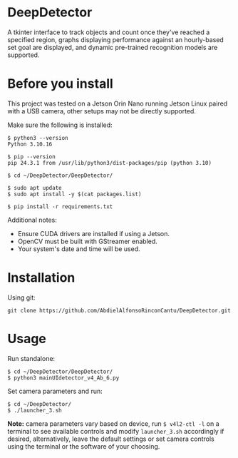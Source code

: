 # DeepDetector #
A tkinter interface to track objects and count once they've reached a specified region, graphs displaying performance against an hourly-based set goal are displayed, and dynamic pre-trained recognition models are supported.

# Before you install #

This project was tested on a Jetson Orin Nano running Jetson Linux paired with a USB camera, other setups may not be directly supported.

Make sure the following is installed:

    $ python3 --version
    Python 3.10.16

    $ pip --version
    pip 24.3.1 from /usr/lib/python3/dist-packages/pip (python 3.10)

    $ cd ~/DeepDetector/DeepDetector/

    $ sudo apt update
    $ sudo apt install -y $(cat packages.list)

    $ pip install -r requirements.txt 

Additional notes:
- Ensure CUDA drivers are installed if using a Jetson.
- OpenCV must be built with GStreamer enabled.
- Your system's date and time will be used.

# Installation #

Using git:

    git clone https://github.com/AbdielAlfonsoRinconCantu/DeepDetector.git

# Usage #
Run standalone:

    $ cd ~/DeepDetector/DeepDetector/
    $ python3 mainUIdetector_v4_Ab_6.py

Set camera parameters and run:

    $ cd ~/DeepDetector/
    $ ./launcher_3.sh

**Note:** camera parameters vary based on device, run `$ v4l2-ctl -l` on a terminal to see available controls and modify `launcher_3.sh` accordingly if desired, alternatively, leave the default settings or set camera controls using the terminal or the software of your choosing.
